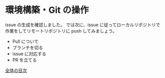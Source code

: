 # 環境構築・Git の操作

issue の生成を確認しました。
では次に、issue に従ってローカルリポジトリで作業をしてリモートリポジトリに push してみましょう。

- Pull について
- ブランチを切る
- issue に対応する
- PR を立てる

[全体の目次](/contents.md)

